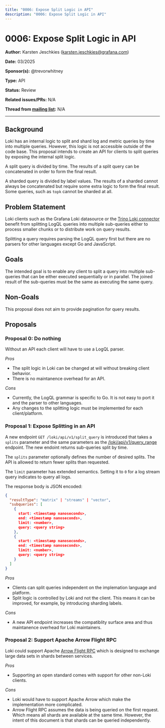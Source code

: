 ```yaml
---
title: "0006: Expose Split Logic in API"
description: "0006: Expose Split Logic in API"
---
```


# 0006: Expose Split Logic in API

**Author:** Karsten Jeschkies (karsten.jeschkies@grafana.com)

**Date:** 03/2025

**Sponsor(s):** @trevorwhitney

**Type:** API

**Status:** Review

**Related issues/PRs:** N/A

**Thread from [mailing list](https://groups.google.com/forum/#!forum/lokiproject):** N/A

---

## Background

Loki has an internal logic to split and shard log and metric queries by time into multiple queries. However, this logic is not
accessible outside of the code base. This proposal intends to create an API for clients to split queries by exposing the
internal split logic.

A split query is divided by time. The results of a split query can be concatenated in order to form the final
result.

A sharded query is divided by label values. The results of a sharded cannot always be concatenated but require some
extra logic to form the final result. Some queries, such as `topk` cannot be sharded at all.

## Problem Statement

Loki clients such as the Grafana Loki datasource or the [Trino Loki
connector](https://github.com/trinodb/trino/tree/master/plugin/trino-loki) benefit from splitting LogQL queries into multiple sub-queries either to process
smaller chunks or to distribute work on query results.

Splitting a query requires parsing the LogQL query first but there are no parsers for other languages except Go and
JavaScript.

## Goals

The intended goal is to enable any client to split a query into multiple sub-queries that can be either executed
sequentially or in parallel. The joined result of the sub-queries must be the same as executing the same query.

## Non-Goals

This proposal does not aim to provide pagination for query results.

## Proposals

### Proposal 0: Do nothing

Without an API each client will have to use a LogQL parser.

*Pros*
- The split logic in Loki can be changed at will without breaking client behavior.
- There is no maintanence overhead for an API.

*Cons*
- Currently, the LogQL grammar is specific to Go. It is not easy to port it and the parser to other languages.
- Any changes to the splitting logic must be implemented for each client/platform.

### Proposal 1: Expose Splitting in an API

A new endpoint `GET /loki/api/v1/split_query` is introduced that takes a `splits` parameter and the same parameters as the [/loki/api/v1/query_range](https://grafana.com/docs/loki/latest/reference/loki-http-api/#query-logs-within-a-range-of-time) endpoint. The new endoint returns sub-queries split by time.

The `splits` parameter optionally defines the number of desired splits. The API is allowed to return fewer splits than requested.

The `limit` parameter has extended semantics. Setting it to `0` for a log stream query indicates to query all logs.

The response body is JSON encoded:

```json
{ 
  "resultType": "matrix" | "streams" | "vector",
  "subqueries": [
    {
      start: <timestamp nanoseconds>,
      end: <timestamp nanoseconds>,
      limit: <number>,
      query: <query string> 
    },
    {
      start: <timestamp nanoseconds>,
      end: <timestamp nanoseconds>,
      limit: <number>,
      query: <query string> 
    }
  ]
}
```

*Pros*
- Clients can split queries independent on the implemation language and platform.
- Split logic is controlled by Loki and not the client. This means it can be improved, for example, by introducing sharding
  labels.

*Cons*
- A new API endpoint increases the compatiblity surface area and thus maintanence overhead for Loki maintainers.

### Proposal 2: Support Apache Arrow Flight RPC

Loki could support Apache [Arrow Flight RPC](https://arrow.apache.org/docs/format/Flight.html) which is designed to
exchange large data sets in shards between services.

*Pros*
- Supporting an open standard comes with support for other non-Loki clients.

*Cons*
- Loki would have to support Apache Arrow which make the implementation more complicated.
- Arrow Flight RPC assumes the data is being queried on the first request. Which means all shards are available at the
  same time. However, the intent of this document is that shards can be queried independently.
